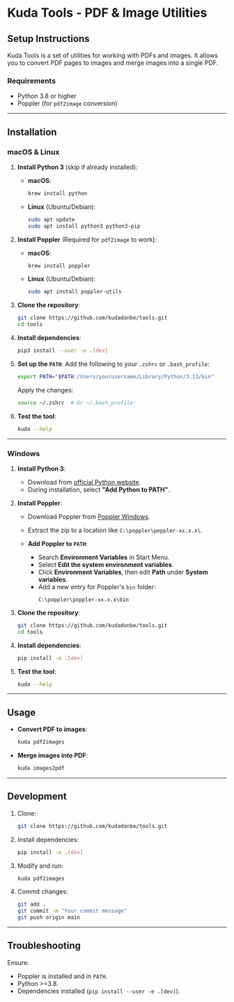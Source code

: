 
# Kuda Tools - PDF & Image Utilities

## Setup Instructions

Kuda Tools is a set of utilities for working with PDFs and images. It allows you to convert PDF pages to images and merge images into a single PDF.

### Requirements
- Python 3.8 or higher
- Poppler (for `pdf2image` conversion)

---

## Installation

### macOS & Linux

1. **Install Python 3** (skip if already installed):
   - **macOS**:
     ```bash
     brew install python
     ```
   - **Linux** (Ubuntu/Debian):
     ```bash
     sudo apt update
     sudo apt install python3 python3-pip
     ```

2. **Install Poppler** (Required for `pdf2image` to work):
   - **macOS**:
     ```bash
     brew install poppler
     ```
   - **Linux** (Ubuntu/Debian):
     ```bash
     sudo apt install poppler-utils
     ```

3. **Clone the repository**:
   ```bash
   git clone https://github.com/kudadonbe/tools.git
   cd tools
   ```

4. **Install dependencies**:
   ```bash
   pip3 install --user -e .[dev]
   ```

5. **Set up the `PATH`**:
   Add the following to your `.zshrc` or `.bash_profile`:
   ```bash
   export PATH="$PATH:/Users/yourusername/Library/Python/3.13/bin"
   ```
   Apply the changes:
   ```bash
   source ~/.zshrc  # Or ~/.bash_profile
   ```

6. **Test the tool**:
   ```bash
   kuda --help
   ```

---

### Windows

1. **Install Python 3**:
   - Download from [official Python website](https://www.python.org/downloads/).
   - During installation, select **"Add Python to PATH"**.

2. **Install Poppler**:
   - Download Poppler from [Poppler Windows](https://github.com/oschwartz10612/poppler-windows/releases/).
   - Extract the zip to a location like `C:\poppler\poppler-xx.x.x\`.

   - **Add Poppler to `PATH`**:
     - Search **Environment Variables** in Start Menu.
     - Select **Edit the system environment variables**.
     - Click **Environment Variables**, then edit **Path** under **System variables**.
     - Add a new entry for Poppler's `bin` folder:
       ```
       C:\poppler\poppler-xx.x.x\bin
       ```

3. **Clone the repository**:
   ```bash
   git clone https://github.com/kudadonbe/tools.git
   cd tools
   ```

4. **Install dependencies**:
   ```bash
   pip install -e .[dev]
   ```

5. **Test the tool**:
   ```bash
   kuda --help
   ```

---

## Usage

- **Convert PDF to images**:
  ```bash
  kuda pdf2images
  ```

- **Merge images into PDF**:
  ```bash
  kuda images2pdf
  ```

---

## Development

1. Clone:
   ```bash
   git clone https://github.com/kudadonbe/tools.git
   ```

2. Install dependencies:
   ```bash
   pip install -e .[dev]
   ```

3. Modify and run:
   ```bash
   kuda pdf2images
   ```

4. Commit changes:
   ```bash
   git add .
   git commit -m "Your commit message"
   git push origin main
   ```

---

## Troubleshooting

Ensure:
- Poppler is installed and in `PATH`.
- Python >=3.8.
- Dependencies installed (`pip install --user -e .[dev]`).
